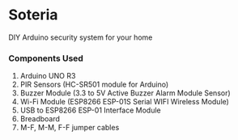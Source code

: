 # Soteria
DIY Arduino security system for your home

### Components Used
1. Arduino UNO R3
2. PIR Sensors (HC-SR501 module for Arduino)
3. Buzzer Module (3.3 to 5V Active Buzzer Alarm Module Sensor)
4. Wi-Fi Module (ESP8266 ESP-01S Serial WIFI Wireless Module)
5. USB to ESP8266 ESP-01 Interface Module
6. Breadboard
7. M-F, M-M, F-F jumper cables
